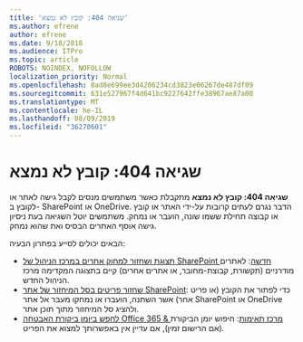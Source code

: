 ```yaml
---
title: 'שגיאה 404: קובץ לא נמצא'
ms.author: efrene
author: efrene
ms.date: 9/18/2018
ms.audience: ITPro
ms.topic: article
ROBOTS: NOINDEX, NOFOLLOW
localization_priority: Normal
ms.openlocfilehash: 8ad8e699ee3d4206234cd3823e06267de487df09
ms.sourcegitcommit: 631e527967f4d641bc9227642ffe38967ae87a00
ms.translationtype: MT
ms.contentlocale: he-IL
ms.lasthandoff: 08/09/2019
ms.locfileid: "36270601"
---
```

# <a name="error-404-file-not-found"></a>שגיאה 404: קובץ לא נמצא

**שגיאה 404: קובץ לא נמצא** מתקבלת כאשר משתמשים מנסים לקבל גישה לאתר או לקובץ ב- SharePoint או OneDrive. הדבר נגרם לעתים קרובות על-ידי האתר או קובץ או קבוצה תחילת ששמו שונה, הועבר או נמחק.
משתמשים יוטל השגיאה בעת ניסיון גישה אוסף האתרים הבסיס ואת שהוא נמחק.

הבאים יכולים לסייע בפתרון הבעיה:
- [תצוגת ושחזור למחוק אתרים במרכז הניהול של SharePoint חדשה](https://docs.microsoft.com/sharepoint/view-and-restore-deleted-sites-in-new-admin-center): לאתרים מודרניים (תקשורת, קבוצת-מחובר, או אתרים אחרים) קיים בתצוגה המקדימה מרכז הניהול החדש.
- [שחזור פריטים בסל המיחזור של אתר SharePoint](https://support.office.com/article/Restore-items-in-the-Recycle-Bin-of-a-SharePoint-site-6df466b6-55f2-4898-8d6e-c0dff851a0be): כדי לפתור את הקובץ (או פריט אחר) אשר השתנה, הועברו או נמחקו מעבר אל אתר SharePoint או OneDrive ולהציג סל המיחזור מתוך תוכן אתר.
- [לחפש ביומן ביקורת האבטחה Office 365 &amp; מרכז תאימות](https://support.office.com/client/search-the-audit-log-in-the-office-365-security-compliance-center-0d4d0f35-390b-4518-800e-0c7ec95e946c): חיפוש יומן הביקורת (אם הרישום זמין), אם עדיין אין באפשרותך למצוא את הפריט.